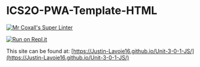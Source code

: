 # ICS2O-PWA-Template-HTML

[![Mr Coxall's Super Linter](https://github.com/Justin-Lavoie16/Unit-3-0-1-JS/workflows/Mr%20Coxall's%20Super%20Linter/badge.svg)](https://github.com/Justin-Lavoie16/Unit-3-0-1-JS/actions)

[![Run on Repl.it](https://repl.it/badge/github/Justin-Lavoie16/Unit-3-0-1-JS)](https://repl.it/github/Justin-Lavoie16/Unit-3-0-1-JS)

This site can be found at: [https://Justin-Lavoie16.github.io/Unit-3-0-1-JS/](https://Justin-Lavoie16.github.io/Unit-3-0-1-JS/)
